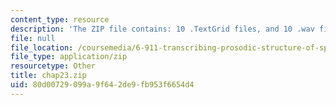 ```yaml
---
content_type: resource
description: 'The ZIP file contains: 10 .TextGrid files, and 10 .wav files.'
file: null
file_location: /coursemedia/6-911-transcribing-prosodic-structure-of-spoken-utterances-with-tobi-january-iap-2006/80d00729099a9f642de9fb953f6654d4_chap23.zip
file_type: application/zip
resourcetype: Other
title: chap23.zip
uid: 80d00729-099a-9f64-2de9-fb953f6654d4
---
```

